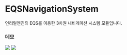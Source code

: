 # EQSNavigationSystem

언리얼엔진의 EQS를 이용한 3차원 내비게이션 시스템 모듈입니다.

### 데모
<img src="https://github.com/ludensor/EQSNavigationSystem/assets/76856672/1ccd34ba-6203-4256-94eb-b5fc11236c07.png"/>
<img src="https://github.com/ludensor/EQSNavigationSystem/assets/76856672/5707093b-9531-4c41-bd88-3d6efbeecf9d.png"/>
